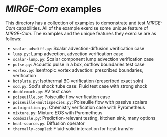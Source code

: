 # *MIRGE-Com* examples

This directory has a collection of examples to demonstrate and test *MIRGE-Com*
capabilities. All of the example exercise some unique feature of *MIRGE-Com*.
The examples and the unique features they exercise are as follows:

- `scalar-advdiff.py`: Scalar advection-diffusion verification case
- `lump.py`: Lump advection, advection verification case
- `scalar-lump.py`: Scalar component lump advection verification case
- `pulse.py`: Acoustic pulse in a box, outflow boundaries test case
- `vortex.py`: Isentropic vortex advection: prescribed boundaries, verification
- `hotplate.py`: Isothermal BC verification (prescribed exact soln)
- `sod.py`: Sod's shock tube case: Fluid test case with strong shock
- `doublemach.py`: AV test case
- `poiseuille.py`: Poiseuille flow verification case
- `poiseuille-multispecies.py`: Poiseuille flow with passive scalars
- `autoignition.py`: Chemistry verification case with Pyrometheus
- `mixture.py`: Mixture EOS with Pyrometheus
- `combozzle.py`: Prediction-relevant testing, kitchen sink, many options
- `heat-source.py`: Diffusion operator
- `thermally-coupled`: Fluid-solid interaction for heat transfer
